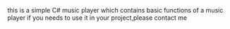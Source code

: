 this is a simple C# music player which contains basic functions of a music player
if you needs to use it in your project,please contact me
